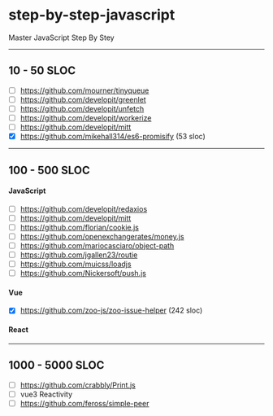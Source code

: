 # step-by-step-javascript
Master JavaScript Step By Stey



-----------------
## 10 - 50 SLOC

- [ ] https://github.com/mourner/tinyqueue
- [ ] https://github.com/developit/greenlet
- [ ] https://github.com/developit/unfetch
- [ ] https://github.com/developit/workerize
- [ ] https://github.com/developit/mitt
- [x] https://github.com/mikehall314/es6-promisify (53 sloc)

------------------
## 100 - 500 SLOC

#### JavaScript

- [ ] https://github.com/developit/redaxios
- [ ] https://github.com/developit/mitt
- [ ] https://github.com/florian/cookie.js
- [ ] https://github.com/openexchangerates/money.js
- [ ] https://github.com/mariocasciaro/object-path
- [ ] https://github.com/jgallen23/routie
- [ ] https://github.com/muicss/loadjs
- [ ] https://github.com/Nickersoft/push.js

#### Vue
- [x] https://github.com/zoo-js/zoo-issue-helper (242 sloc)

#### React

--------------------
##  1000 - 5000 SLOC

- [ ] https://github.com/crabbly/Print.js
- [ ] vue3 Reactivity
- [ ] https://github.com/feross/simple-peer